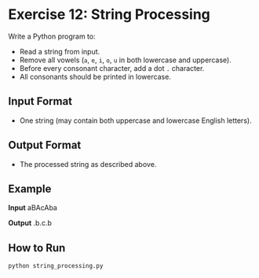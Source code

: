 # Exercise 12: String Processing

Write a Python program to:
- Read a string from input.
- Remove all vowels (`a`, `e`, `i`, `o`, `u` in both lowercase and uppercase).
- Before every consonant character, add a dot `.` character.
- All consonants should be printed in lowercase.

## Input Format

- One string (may contain both uppercase and lowercase English letters).

## Output Format

- The processed string as described above.

## Example

**Input**
aBAcAba

**Output**
.b.c.b


## How to Run

```bash
python string_processing.py

